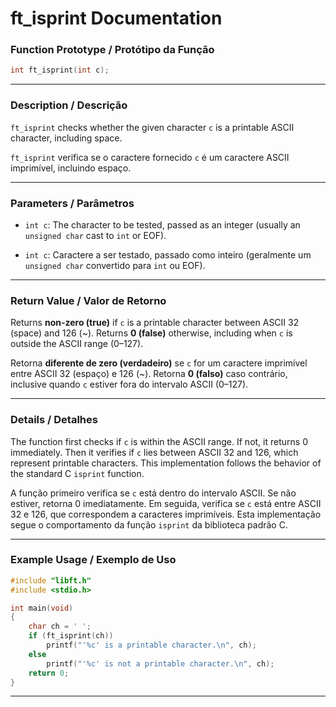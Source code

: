 # ft\_isprint Documentation

### Function Prototype / Protótipo da Função

```c
int ft_isprint(int c);
```

---

### Description / Descrição

`ft_isprint` checks whether the given character `c` is a printable ASCII character, including space.

`ft_isprint` verifica se o caractere fornecido `c` é um caractere ASCII imprimível, incluindo espaço.

---

### Parameters / Parâmetros

- `int c`: The character to be tested, passed as an integer (usually an `unsigned char` cast to `int` or EOF).

- `int c`: Caractere a ser testado, passado como inteiro (geralmente um `unsigned char` convertido para `int` ou EOF).

---

### Return Value / Valor de Retorno

Returns **non-zero (true)** if `c` is a printable character between ASCII 32 (space) and 126 (\~).
Returns **0 (false)** otherwise, including when `c` is outside the ASCII range (0–127).

Retorna **diferente de zero (verdadeiro)** se `c` for um caractere imprimível entre ASCII 32 (espaço) e 126 (\~).
Retorna **0 (falso)** caso contrário, inclusive quando `c` estiver fora do intervalo ASCII (0–127).

---

### Details / Detalhes

The function first checks if `c` is within the ASCII range. If not, it returns 0 immediately.
Then it verifies if `c` lies between ASCII 32 and 126, which represent printable characters.
This implementation follows the behavior of the standard C `isprint` function.

A função primeiro verifica se `c` está dentro do intervalo ASCII. Se não estiver, retorna 0 imediatamente.
Em seguida, verifica se `c` está entre ASCII 32 e 126, que correspondem a caracteres imprimíveis.
Esta implementação segue o comportamento da função `isprint` da biblioteca padrão C.

---

### Example Usage / Exemplo de Uso

```c
#include "libft.h"
#include <stdio.h>

int main(void)
{
    char ch = ' ';
    if (ft_isprint(ch))
        printf("'%c' is a printable character.\n", ch);
    else
        printf("'%c' is not a printable character.\n", ch);
    return 0;
}
```

---
